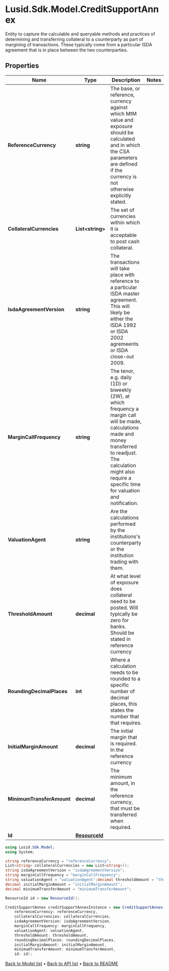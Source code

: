 # Lusid.Sdk.Model.CreditSupportAnnex
Entity to capture the calculable and queryable methods and practices of determining and transferring collateral  to a counterparty as part of margining of transactions. These typically come from a particular ISDA agreement  that is in place between the two counterparties.

## Properties

Name | Type | Description | Notes
------------ | ------------- | ------------- | -------------
**ReferenceCurrency** | **string** | The base, or reference, currency against which MtM value and exposure should be calculated  and in which the CSA parameters are defined if the currency is not otherwise explicitly stated. | 
**CollateralCurrencies** | **List&lt;string&gt;** | The set of currencies within which it is acceptable to post cash collateral. | 
**IsdaAgreementVersion** | **string** | The transactions will take place with reference to a particular ISDA master agreement. This  will likely be either the ISDA 1992 or ISDA 2002 agremeents or ISDA close-out 2009. | 
**MarginCallFrequency** | **string** | The tenor, e.g. daily (1D) or biweekly (2W), at which frequency a margin call will be made, calculations  made and money transferred to readjust. The calculation might also require a specific time for valuation and notification. | 
**ValuationAgent** | **string** | Are the calculations performed by the institutions&#39;s counterparty or the institution trading with them. | 
**ThresholdAmount** | **decimal** | At what level of exposure does collateral need to be posted. Will typically be zero for banks.  Should be stated in reference currency | 
**RoundingDecimalPlaces** | **int** | Where a calculation needs to be rounded to a specific number of decimal places,  this states the number that that requires. | 
**InitialMarginAmount** | **decimal** | The initial margin that is required. In the reference currency | 
**MinimumTransferAmount** | **decimal** | The minimum amount, in the reference currency, that must be transferred when required. | 
**Id** | [**ResourceId**](ResourceId.md) |  | 

```csharp
using Lusid.Sdk.Model;
using System;

string referenceCurrency = "referenceCurrency";
List<string> collateralCurrencies = new List<string>();
string isdaAgreementVersion = "isdaAgreementVersion";
string marginCallFrequency = "marginCallFrequency";
string valuationAgent = "valuationAgent";decimal thresholdAmount = "thresholdAmount";
decimal initialMarginAmount = "initialMarginAmount";
decimal minimumTransferAmount = "minimumTransferAmount";

ResourceId id = new ResourceId();

CreditSupportAnnex creditSupportAnnexInstance = new CreditSupportAnnex(
    referenceCurrency: referenceCurrency,
    collateralCurrencies: collateralCurrencies,
    isdaAgreementVersion: isdaAgreementVersion,
    marginCallFrequency: marginCallFrequency,
    valuationAgent: valuationAgent,
    thresholdAmount: thresholdAmount,
    roundingDecimalPlaces: roundingDecimalPlaces,
    initialMarginAmount: initialMarginAmount,
    minimumTransferAmount: minimumTransferAmount,
    id: id);
```

[Back to Model list](../README.md#documentation-for-models) &#8226; [Back to API list](../README.md#documentation-for-api-endpoints) &#8226; [Back to README](../README.md)
